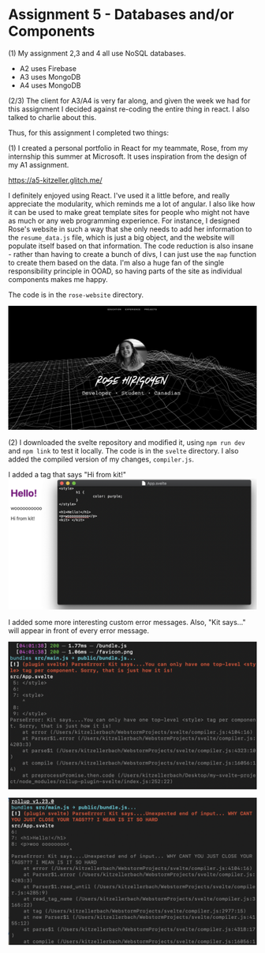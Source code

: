 Assignment 5 - Databases and/or Components
===

(1) My assignment 2,3 and 4 all use NoSQL databases.

- A2 uses Firebase
- A3 uses MongoDB
- A4 uses MongoDB
    
(2/3) The client for A3/A4 is very far along, and given the week we had for this assignment I decided against re-coding the entire thing in react.
I also talked to charlie about this.


Thus, for this assignment I completed two things:

(1) I created a personal portfolio in React for my teammate, Rose, from my internship this summer at Microsoft.
It uses inspiration from the design of my A1 assignment.

https://a5-kitzeller.glitch.me/

I definitely enjoyed using React. I've used it a little before, and really appreciate the modularity, which reminds me a lot
of angular. I also like how it can be used to make great template sites for people who might not have as much or any
web programming experience. For instance, I designed Rose's website in such a way that she only needs to add her information to the `resume_data.js` 
file, which is just a big object, and the website will populate itself based on that information. The code reduction is also insane - rather than having to
create a bunch of divs, I can just use the `map` function to create them based on the data. I'm also a huge fan of the single responsibility principle in OOAD,
so having parts of the site as individual components makes me happy.

The code is in the `rose-website` directory.

![rose website](rose_website.png)


(2) I downloaded the svelte repository and modified it, using `npm run dev` and `npm link` to test it locally. The code is in the `svelte` directory.
I also added the compiled version of my changes, `compiler.js`.


I added a <kit></kit> tag that says "Hi from kit!"
![kit_tag](kit_tag.png)

I added some more interesting custom error messages. Also, "Kit says..." will appear in front of every error message.

![style error](style_error.png)


![tag error](tag_error.png)


